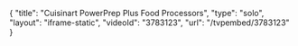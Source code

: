{
    "title": "Cuisinart PowerPrep Plus Food Processors",
    "type": "solo",
    "layout": "iframe-static",
    "videoId": "3783123",
    "url": "\/tvpembed\/3783123"
}